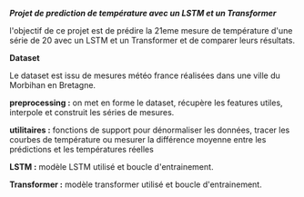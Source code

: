 ***Projet de prediction de température avec un LSTM et un Transformer***

l'objectif de ce projet est de prédire la 21eme mesure de température d'une série de 20 avec un LSTM et un Transformer et de comparer leurs résultats.

**Dataset**

Le dataset est issu de mesures météo france réalisées dans une ville du Morbihan en Bretagne.

**preprocessing :** on met en forme le dataset, récupère les features utiles, interpole et construit les séries de mesures.

**utilitaires :** fonctions de support pour dénormaliser les données, tracer les courbes de température ou mesurer la différence moyenne entre les prédictions et les températures réelles

**LSTM :** modèle LSTM utilisé et boucle d'entrainement.

**Transformer :** modèle transformer utilisé et boucle d'entrainement.
